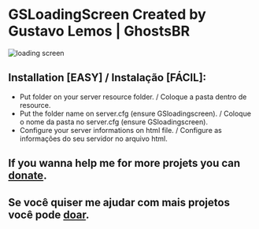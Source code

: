 # GSLoadingScreen Created by Gustavo Lemos | GhostsBR
![loading screen](https://i.imgur.com/7bd1eIm.jpg)

## Installation [EASY] / Instalação [FÁCIL]:

- Put folder on your server resource folder. / Coloque a pasta dentro de resource.
- Put the folder name on server.cfg (ensure GSloadingscreen). / Coloque o nome da pasta no server.cfg (ensure GSloadingscreen).
- Configure your server informations on html file. / Configure as informações do seu servidor no arquivo html.

## If you wanna help me for more projets you can [donate](https://www.paypal.com/donate?hosted_button_id=N88MS8D7TXVGY).
## Se você quiser me ajudar com mais projetos você pode [doar](https://www.paypal.com/donate?hosted_button_id=N88MS8D7TXVGY).
